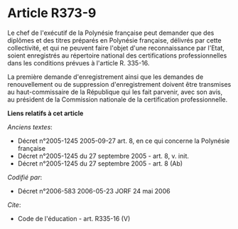 # Article R373-9

Le chef de l'exécutif de la Polynésie française peut demander que des diplômes et des titres préparés en Polynésie française,
délivrés par cette collectivité, et qui ne peuvent faire l'objet d'une reconnaissance par l'Etat, soient enregistrés au
répertoire national des certifications professionnelles dans les conditions prévues à l'article R. 335-16. 

La première demande d'enregistrement ainsi que les demandes de renouvellement ou de suppression d'enregistrement doivent être
transmises au haut-commissaire de la République qui les fait parvenir, avec son avis, au président de la Commission nationale
de la certification professionnelle.

**Liens relatifs à cet article**

_Anciens textes_:

  - Décret n°2005-1245 2005-09-27 art. 8, en ce qui concerne la Polynésie française
  - Décret n°2005-1245 du 27 septembre 2005 - art. 8, v. init.
  - Décret n°2005-1245 du 27 septembre 2005 - art. 8 (Ab)

_Codifié par_:

  - Décret n°2006-583 2006-05-23 JORF 24 mai 2006

_Cite_:

  - Code de l'éducation - art. R335-16 (V)
